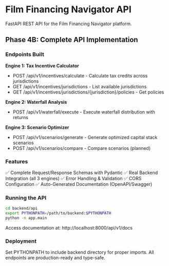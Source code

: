 # Film Financing Navigator API

FastAPI REST API for the Film Financing Navigator platform.

## Phase 4B: Complete API Implementation

### Endpoints Built

**Engine 1: Tax Incentive Calculator**
- POST /api/v1/incentives/calculate - Calculate tax credits across jurisdictions
- GET /api/v1/incentives/jurisdictions - List available jurisdictions  
- GET /api/v1/incentives/jurisdictions/{jurisdiction}/policies - Get policies

**Engine 2: Waterfall Analysis**
- POST /api/v1/waterfall/execute - Execute waterfall distribution with returns

**Engine 3: Scenario Optimizer**
- POST /api/v1/scenarios/generate - Generate optimized capital stack scenarios
- POST /api/v1/scenarios/compare - Compare scenarios (planned)

### Features

✅ Complete Request/Response Schemas with Pydantic
✅ Real Backend Integration (all 3 engines)
✅ Error Handling & Validation
✅ CORS Configuration
✅ Auto-Generated Documentation (OpenAPI/Swagger)

### Running the API

```bash
cd backend/api
export PYTHONPATH=/path/to/backend:$PYTHONPATH
python -m app.main
```

Access documentation at: http://localhost:8000/api/v1/docs

### Deployment

Set PYTHONPATH to include backend directory for proper imports.
All endpoints are production-ready and type-safe.
